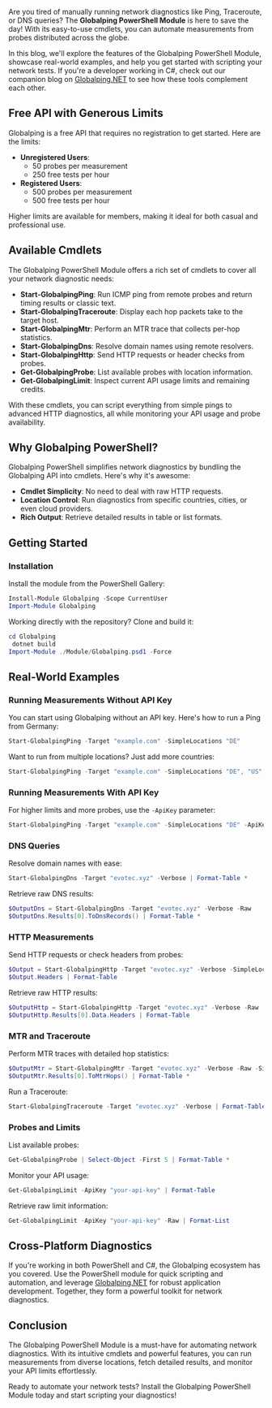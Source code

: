 Are you tired of manually running network diagnostics like Ping, Traceroute, or DNS queries? The **Globalping PowerShell Module** is here to save the day! With its easy-to-use cmdlets, you can automate measurements from probes distributed across the globe.

In this blog, we'll explore the features of the Globalping PowerShell Module, showcase real-world examples, and help you get started with scripting your network tests. If you're a developer working in C#, check out our companion blog on [Globalping.NET](https://evotec.xyz/supercharging-your-network-diagnostics-with-globalping-for-net/) to see how these tools complement each other.

## Free API with Generous Limits

Globalping is a free API that requires no registration to get started. Here are the limits:

- **Unregistered Users**:
  - 50 probes per measurement
  - 250 free tests per hour
- **Registered Users**:
  - 500 probes per measurement
  - 500 free tests per hour

Higher limits are available for members, making it ideal for both casual and professional use.

## Available Cmdlets

The Globalping PowerShell Module offers a rich set of cmdlets to cover all your network diagnostic needs:

- **Start-GlobalpingPing**: Run ICMP ping from remote probes and return timing results or classic text.
- **Start-GlobalpingTraceroute**: Display each hop packets take to the target host.
- **Start-GlobalpingMtr**: Perform an MTR trace that collects per-hop statistics.
- **Start-GlobalpingDns**: Resolve domain names using remote resolvers.
- **Start-GlobalpingHttp**: Send HTTP requests or header checks from probes.
- **Get-GlobalpingProbe**: List available probes with location information.
- **Get-GlobalpingLimit**: Inspect current API usage limits and remaining credits.

With these cmdlets, you can script everything from simple pings to advanced HTTP diagnostics, all while monitoring your API usage and probe availability.

## Why Globalping PowerShell?

Globalping PowerShell simplifies network diagnostics by bundling the Globalping API into cmdlets. Here's why it's awesome:

- **Cmdlet Simplicity**: No need to deal with raw HTTP requests.
- **Location Control**: Run diagnostics from specific countries, cities, or even cloud providers.
- **Rich Output**: Retrieve detailed results in table or list formats.

## Getting Started

### Installation

Install the module from the PowerShell Gallery:

```powershell
Install-Module Globalping -Scope CurrentUser
Import-Module Globalping
```

Working directly with the repository? Clone and build it:

```powershell
cd Globalping
 dotnet build
Import-Module ./Module/Globalping.psd1 -Force
```

## Real-World Examples

### Running Measurements Without API Key

You can start using Globalping without an API key. Here's how to run a Ping from Germany:

```powershell
Start-GlobalpingPing -Target "example.com" -SimpleLocations "DE"
```

Want to run from multiple locations? Just add more countries:

```powershell
Start-GlobalpingPing -Target "example.com" -SimpleLocations "DE", "US", "GB"
```

### Running Measurements With API Key

For higher limits and more probes, use the `-ApiKey` parameter:

```powershell
Start-GlobalpingPing -Target "example.com" -SimpleLocations "DE" -ApiKey "your-api-key"
```

### DNS Queries

Resolve domain names with ease:

```powershell
Start-GlobalpingDns -Target "evotec.xyz" -Verbose | Format-Table *
```

Retrieve raw DNS results:

```powershell
$OutputDns = Start-GlobalpingDns -Target "evotec.xyz" -Verbose -Raw
$OutputDns.Results[0].ToDnsRecords() | Format-Table *
```

### HTTP Measurements

Send HTTP requests or check headers from probes:

```powershell
$Output = Start-GlobalpingHttp -Target "evotec.xyz" -Verbose -SimpleLocations "Krakow+PL"
$Output.Headers | Format-Table
```

Retrieve raw HTTP results:

```powershell
$OutputHttp = Start-GlobalpingHttp -Target "evotec.xyz" -Verbose -Raw
$OutputHttp.Results[0].Data.Headers | Format-Table
```

### MTR and Traceroute

Perform MTR traces with detailed hop statistics:

```powershell
$OutputMtr = Start-GlobalpingMtr -Target "evotec.xyz" -Verbose -Raw -SimpleLocations "Krakow+PL", "Berlin+DE"
$OutputMtr.Results[0].ToMtrHops() | Format-Table *
```

Run a Traceroute:

```powershell
Start-GlobalpingTraceroute -Target "evotec.xyz" -Verbose | Format-Table *
```

### Probes and Limits

List available probes:

```powershell
Get-GlobalpingProbe | Select-Object -First 5 | Format-Table *
```

Monitor your API usage:

```powershell
Get-GlobalpingLimit -ApiKey "your-api-key" | Format-Table
```

Retrieve raw limit information:

```powershell
Get-GlobalpingLimit -ApiKey "your-api-key" -Raw | Format-List
```

## Cross-Platform Diagnostics

If you're working in both PowerShell and C#, the Globalping ecosystem has you covered. Use the PowerShell module for quick scripting and automation, and leverage [Globalping.NET](./using-globalping-csharp.md) for robust application development. Together, they form a powerful toolkit for network diagnostics.

## Conclusion

The Globalping PowerShell Module is a must-have for automating network diagnostics. With its intuitive cmdlets and powerful features, you can run measurements from diverse locations, fetch detailed results, and monitor your API limits effortlessly.

Ready to automate your network tests? Install the Globalping PowerShell Module today and start scripting your diagnostics!
